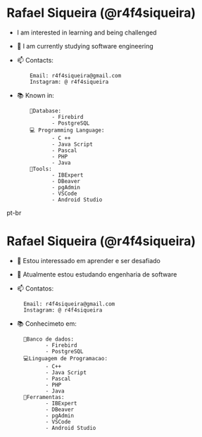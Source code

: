 # Rafael Siqueira (@r4f4siqueira)
- I am interested in learning and being challenged
- 🌱 I am currently studying software engineering
- 📫 Contacts:

          Email: r4f4siqueira@gmail.com
          Instagram: @ r4f4siqueira
- 📚 Known in:
        
          🧱Database:
                 - Firebird
                 - PostgreSQL
          💻 Programming Language:
                 - C ++
                 - Java Script
                 - Pascal
                 - PHP
                 - Java
          🔧Tools:
                 - IBExpert
                 - DBeaver
                 - pgAdmin
                 - VSCode
                 - Android Studio


pt-br
# Rafael Siqueira (@r4f4siqueira)
- 👀 Estou interessado em aprender e ser desafiado
- 🌱 Atualmente estou estudando engenharia de software
- 📫 Contatos:

        Email: r4f4siqueira@gmail.com
        Instagram: @ r4f4siqueira
- 📚 Conhecimeto em:
        
        🧱Banco de dados: 
               - Firebird
               - PostgreSQL
        💻Linguagem de Programacao:
               - C++
               - Java Script
               - Pascal
               - PHP
               - Java
        🔧Ferramentas:
               - IBExpert
               - DBeaver
               - pgAdmin
               - VSCode
               - Android Studio




<!---
r4f4siqueira/r4f4siqueira is a ✨ special ✨ repository because its `README.md` (this file) appears on your GitHub profile.
You can click the Preview link to take a look at your changes.
--->

